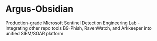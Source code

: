 # Argus-Obsidian
Production-grade Microsoft Sentinel Detection Engineering Lab - Integrating other repo tools B9-Phish, RavenWatch, and Arkkeeper into unified SIEM/SOAR platform
